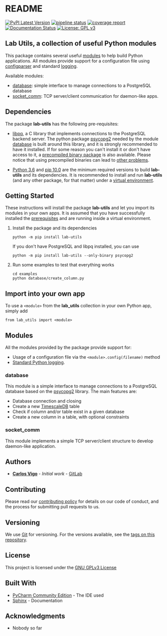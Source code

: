# README

[![PyPI Latest Version](https://badge.fury.io/py/lab-utils.svg)](https://badge.fury.io/py/lab-utils)
[![pipeline status](https://gitlab.ethz.ch/exotic-matter/cw-beam/lab-utils/badges/master/pipeline.svg)](https://gitlab.ethz.ch/exotic-matter/cw-beam/lab-utils/-/commits/master)
[![coverage report](https://gitlab.ethz.ch/exotic-matter/cw-beam/lab-utils/badges/master/coverage.svg)](https://gitlab.ethz.ch/exotic-matter/cw-beam/lab-utils/-/commits/master)
[![Documentation Status](https://readthedocs.org/projects/lab-utils/badge/?version=latest)](https://lab-utils.readthedocs.io/en/latest/?badge=latest)
[![License: GPL v3](https://img.shields.io/badge/License-GPLv3-blue.svg)](https://www.gnu.org/licenses/gpl-3.0)

## Lab Utils, a collection of useful Python modules

This package contains several useful [modules](#modules) to help build Python applications. All modules provide support
for a configuration file using [configparser](https://docs.python.org/3.6/library/configparser.html) and standard 
[logging](https://docs.python.org/3.6/library/logging.html).

Available modules:
 -  [database](#database): simple interface to manage connections to a PostgreSQL database
 -  [socket_comm](#socket_comm): TCP server/client communication for daemon-like apps.


## Dependencies

The package **lab-utils** has the following pre-requisites:

 -  [libpq](https://www.postgresql.org/docs/11/libpq.html), a C library that implements connections to the PostgreSQL
    backend server. The python package [psycopg2](https://www.psycopg.org/) needed by the module [database](#database)
    is built around this library, and it is strongly recommended to have it installed. If for some reason you can't
    install it or don't have access to it, a [precompiled binary package](https://pypi.org/project/psycopg2-binary/)
    is also available. Please notice that using precompiled binaries can lead to
    [other problems](https://www.psycopg.org/docs/install.html#binary-install-from-pypi).
 
 -  [Python 3.6](https://www.python.org/downloads/release/python-360/) and [pip 10.0](https://pip.pypa.io/en/stable/)
    are the minimum required versions to build **lab-utils** and its dependencies. It is recommended to
    install and run **lab-utils** (and any other package, for that matter) under a
    [virtual environment](https://docs.python.org/3/library/venv.html).

## Getting Started

These instructions will install the package **lab-utils** and let you import its modules in your own apps. It is
assumed that you have successfully installed the [prerequisites](#dependecies) and are running inside a virtual
environment.

1. Install the package and its dependencies
    ```
    python -m pip install lab-utils
    ```
   If you don't have PostgreSQL and libpq installed, you can use
    ```
    python -m pip install lab-utils --only-binary psycopg2
    ```
1. Run some examples to test that everything works
    ```
    cd examples
    python database/create_column.py
    ```

## Import into your own app

To use a <code>\<module\></code> from the **lab_utils** collection in your own Python app, simply add

```
from lab_utils import <module>
```

## Modules

All the modules provided by the package provide support for:

 - Usage of a configuration file via the <code>\<module>.config(*filename*)</code> method
 - [Standard Python logging](https://docs.python.org/3.6/library/logging.html).


### database

This module is a simple interface to manage connections to a PostgreSQL database based on the
[psycopg2](https://www.psycopg.org/) library. The main features are:

 *  Database connection and closing
 *  Create a new [TimescaleDB](https://docs.timescale.com/latest/main) table
 *  Check if column and/or table exist in a given database
 *  Create a new column in a table, with optional constraints


### socket_comm

This module implements a simple TCP server/client structure to develop daemon-like application.

## Authors

* [**Carlos Vigo**](mailto:carlosv@phys.ethz.ch?subject=[GitHub%-%lab-utils]) - *Initial work* - 
[GitLab](https://gitlab.ethz.ch/carlosv)

## Contributing

Please read our [contributing policy](CONTRIBUTING.md) for details on our code of
conduct, and the process for submitting pull requests to us.

## Versioning

We use [Git](https://git-scm.com/) for versioning. For the versions available, see the 
[tags on this repository](https://gitlab.ethz.ch/exotic-matter/cw-beam/lab-utils).

## License

This project is licensed under the [GNU GPLv3 License](LICENSE.md)

## Built With

* [PyCharm Community Edition](https://www.jetbrains.com/pycharm//) - The IDE used
* [Sphinx](https://www.sphinx-doc.org/en/master/index.html) - Documentation

## Acknowledgments

* Nobody so far
